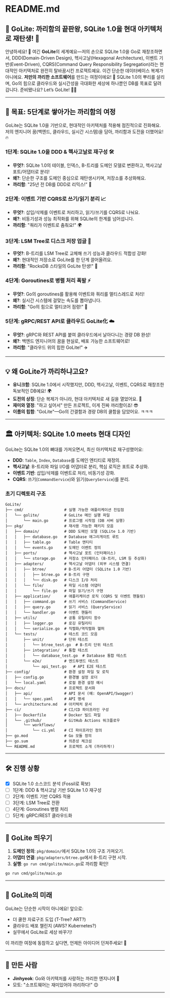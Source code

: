# README.md

## 🌟 GoLite: 까리함의 끝판왕, SQLite 1.0을 현대 아키텍처로 재탄생! 🌟

안녕하세요! 👋 여긴 **GoLite**의 세계예요—저의 손으로 SQLite 1.0을 Go로 재창조하면서, DDD(Domain-Driven Design), 헥사고날(Hexagonal Architecture), 이벤트 기반(Event-Driven), CQRS(Command Query Responsibility Segregation)라는 현대적인 아키텍처로 완전히 탈바꿈시킨 프로젝트예요. 이건 단순한 데이터베이스 복제가 아니에요. **저만의 까리한 소프트웨어**를 만드는 여정이에요! 💪 SQLite 1.0의 뿌리를 살리며, Go의 힘으로 클라우드와 실시간성을 극대화한 세상에 하나뿐인 DB를 목표로 달려갑니다. 준비됐나요? Let’s GoLite! 🚀✨

---

## 🎯 목표: 5단계로 쌓아가는 까리함의 여정

GoLite는 SQLite 1.0을 기반으로, 현대적인 아키텍처를 적용해 점진적으로 진화해요. 저의 엔지니어 꿈(백엔드, 클라우드, 실시간 시스템)을 담아, 까리함과 도전을 더했어요! 🔥

### 1단계: SQLite 1.0을 DDD & 헥사고날로 재구성 🛠️
- **무엇?**: SQLite 1.0의 테이블, 인덱스, B-트리를 도메인 모델로 변환하고, 헥사고날 포트/어댑터로 분리!  
- **왜?**: 단순한 구조를 도메인 중심으로 재탄생시키며, 저장소를 추상화해요.  
- **까리함**: "25년 전 DB를 DDD로 리믹스!" 💾  

### 2단계: 이벤트 기반 CQRS로 쓰기/읽기 분리 📈
- **무엇?**: 삽입/삭제를 이벤트로 처리하고, 읽기/쓰기를 CQRS로 나눠요.  
- **왜?**: 비동기성과 성능 최적화를 위해 SQLite의 한계를 넘어섭니다.  
- **까리함**: "쿼리가 이벤트로 춤춰요!" 🌍  

### 3단계: LSM Tree로 디스크 저장 업글 🌳
- **무엇?**: B-트리를 LSM Tree로 교체해 쓰기 성능과 클라우드 적합성 강화!  
- **왜?**: 현대적인 저장소로 GoLite를 한 단계 끌어올려요.  
- **까리함**: "RocksDB 스타일의 GoLite 탄생!" 💃  

### 4단계: Goroutines로 병렬 처리 폭발 ⚡
- **무엇?**: Go의 goroutines를 활용해 이벤트와 쿼리를 멀티스레드로 처리!  
- **왜?**: 실시간 시스템에 걸맞는 속도를 뽑아냅니다.  
- **까리함**: "Go의 힘으로 멀티코어 점령!" 🧵  

### 5단계: gRPC/REST API로 클라우드 GoLite化 ☁️
- **무엇?**: gRPC와 REST API를 붙여 클라우드에서 날아다니는 경량 DB 완성!  
- **왜?**: 백엔드 엔지니어의 꿈을 현실로, 배포 가능한 소프트웨어로!  
- **까리함**: "클라우드 위의 힙한 GoLite!" ✈️  

---

## 💡 왜 GoLite가 까리하냐고요?
- **유니크함**: SQLite 1.0에서 시작했지만, DDD, 헥사고날, 이벤트, CQRS로 재창조한 독보적인 DB예요! 🌍  
- **도전의 상징**: 단순 복제가 아니라, 현대 아키텍처로 새 길을 열었어요. 💪  
- **재미와 열정**: "하고 싶어서" 만든 프로젝트, 이게 진짜 까리함이죠! 😎  
- **이름의 힙함**: "GoLite"—Go의 간결함과 경량 DB의 쿨함을 담았어요. ㅋㅋㅋ  

---

## 🏛️ 아키텍처: SQLite 1.0 meets 현대 디자인
GoLite는 SQLite 1.0의 뼈대를 가져오면서, 최신 아키텍처로 재구성했어요:
- **DDD**: `Table`, `Index`, `Database`를 도메인 엔티티로 재정의.
- **헥사고날**: B-트리와 파일 I/O를 어댑터로 분리, 핵심 로직은 포트로 추상화.
- **이벤트 기반**: 삽입/삭제를 이벤트로 처리, 비동기성 강화.
- **CQRS**: 쓰기(`CommandService`)와 읽기(`QueryService`)를 분리.

### 초기 디렉토리 구조
```
GoLite/
├── cmd/                  # 실행 가능한 애플리케이션 진입점
│   └── golite/           # GoLite 메인 실행 파일
│       └── main.go       # 프로그램 시작점 (DB 서버 실행)
├── pkg/                  # 재사용 가능한 패키지 모음
│   ├── domain/           # DDD 도메인 모델 (SQLite 1.0 기반)
│   │   ├── database.go   # Database 애그리게이트 루트
│   │   ├── table.go      # Table 엔티티
│   │   └── events.go     # 도메인 이벤트 정의
│   ├── ports/            # 헥사고날 포트 (인터페이스)
│   │   └── storage.go    # 저장소 인터페이스 (B-트리, LSM 등 추상화)
│   ├── adapters/         # 헥사고날 어댑터 (외부 시스템 연결)
│   │   ├── btree/        # B-트리 어댑터 (SQLite 1.0 기반)
│   │   │   ├── btree.go  # B-트리 구현
│   │   │   └── disk.go   # 디스크 I/O 처리
│   │   └── file/         # 파일 시스템 어댑터
│   │       └── file.go   # 파일 읽기/쓰기 구현
│   ├── application/      # 애플리케이션 로직 (CQRS 및 이벤트 핸들링)
│   │   ├── command.go    # 쓰기 서비스 (CommandService)
│   │   ├── query.go      # 읽기 서비스 (QueryService)
│   │   └── handler.go    # 이벤트 핸들러
│   ├── utils/            # 공통 유틸리티 함수
│   │   ├── logger.go     # 로깅 유틸리티
│   │   └── serialize.go  # 직렬화/역직렬화 헬퍼
│   └── tests/            # 테스트 코드 모음
│       ├── unit/         # 단위 테스트
│       │   └── btree_test.go  # B-트리 단위 테스트
│       ├── integration/  # 통합 테스트
│       │   └── database_test.go  # Database 통합 테스트
│       └── e2e/          # 엔드투엔드 테스트
│           └── api_test.go   # API E2E 테스트
├── config/               # 환경 설정 파일 및 로직
│   ├── config.go         # 환경별 설정 로더
│   └── local.yaml        # 로컬 환경 설정 예시
├── docs/                 # 프로젝트 문서화
│   ├── api/              # API 문서 (예: OpenAPI/Swagger)
│   │   └── spec.yaml     # API 명세
│   └── architecture.md   # 아키텍처 문서
├── ci/                   # CI/CD 파이프라인 구성
│   ├── Dockerfile        # Docker 빌드 파일
│   └── .github/          # GitHub Actions 워크플로우
│       └── workflows/
│           └── ci.yml    # CI 파이프라인 정의
├── go.mod                # Go 모듈 정의
├── go.sum                # 의존성 체크섬
└── README.md             # 프로젝트 소개 (까리하게!)
```

---

## 🛠️ 진행 상황
- [x] SQLite 1.0 소스코드 분석 (Fossil로 확보)  
- [ ] 1단계: DDD & 헥사고날 기반 SQLite 1.0 재구성  
- [ ] 2단계: 이벤트 기반 CQRS 적용  
- [ ] 3단계: LSM Tree로 전환  
- [ ] 4단계: Goroutines 병렬 처리  
- [ ] 5단계: gRPC/REST 클라우드화  

---

## 🚀 GoLite 띄우기
1. **도메인 정의**: `pkg/domain/`에서 SQLite 1.0의 구조 가져오기.  
2. **어댑터 연결**: `pkg/adapters/btree.go`에서 B-트리 구현 시작.  
3. **실행**: `go run cmd/golite/main.go`로 까리함 확인!  

```bash
go run cmd/golite/main.go
```

---

## 🌈 GoLite의 미래
GoLite는 단순한 시작이 아니에요! 앞으로:  
- 더 쿨한 자료구조 도입 (T-Tree? ART?)  
- 클라우드 배포 챌린지 (AWS? Kubernetes?)  
- 실무에서 GoLite로 세상 바꾸기!  

이 까리한 여정에 동참하고 싶다면, 언제든 아이디어 던져주세요! 🙌  

---

## 🎉 만든 사람
- **Jinhyeok**: Go와 아키텍처를 사랑하는 까리한 엔지니어 🌟  
- 모토: "소프트웨어는 재미있어야 까리하다!" 😊  

---